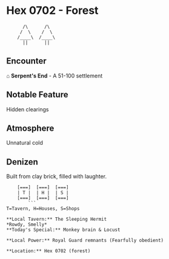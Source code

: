 # Hex 0702 - Forest
```
      /\      /\
     /  \    /  \
    /____\  /____\
      ||      ||
```

## Encounter

⌂ **Serpent's End** - A 51-100 settlement

## Notable Feature

Hidden clearings

## Atmosphere

Unnatural cold

## Denizen

Built from clay brick, filled with laughter.

```
    [===]  [===]  [===]
    | T |  | H |  | S |
    [===]  [===]  [===]
        ```
T=Tavern, H=Houses, S=Shops

**Local Tavern:** The Sleeping Hermit
*Rowdy, Smelly*
**Today's Special:** Monkey brain & Locust

**Local Power:** Royal Guard remnants (Fearfully obedient)

**Location:** Hex 0702 (forest)
